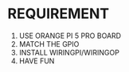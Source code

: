 #  REQUIREMENT 
  1. USE ORANGE PI 5 PRO BOARD
  2. MATCH THE GPIO
  3. INSTALL WIRINGPI/WIRINGOP
  4. HAVE FUN
